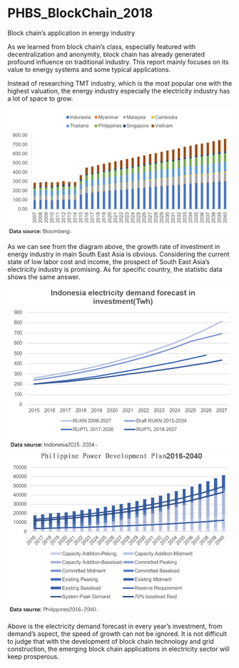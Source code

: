 # PHBS_BlockChain_2018
Block chain’s application in energy industry
 
As we learned from block chain’s class, especially featured with decentralization and anonymity, block chain has already generated profound influence on traditional industry. This report mainly focuses on its value to energy systems and some typical applications.

Instead of researching TMT industry, which is the most popular one with the highest valuation, the energy industry especially the electricity industry has a lot of space to grow. 

![img](https://github.com/loway93/PHBS_BlockChain_2018/blob/master/sea_energy.png)

As we can see from the diagram above, the growth rate of investment in energy industry in main South East Asia is obvious. Considering the current state of low labor cost and income, the prospect of South East Asia’s electricity industry is promising. As for specific country, the statistic data shows the same answer.

![img](https://github.com/loway93/PHBS_BlockChain_2018/blob/master/Indonesia.png)
![img](https://github.com/loway93/PHBS_BlockChain_2018/blob/master/phi.png)

Above is the electricity demand forecast in every year’s investment, from demand’s aspect, the speed of growth can not be ignored. It is not difficult to judge that with the development of block chain technology and grid construction, the emerging block chain applications in electricity sector will keep prosperous.

